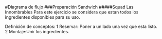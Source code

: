 #Diagrama de flujo
###Preparación Sandwich
#####Squad Las Innombrables
Para este ejercicio se considera que estan todos los ingredientes disponibles para su uso. 

Definición de conceptos:
1 Reservar: Poner a un lado una vez que esta listo.
2 Montaje:Unir los ingredientes.
